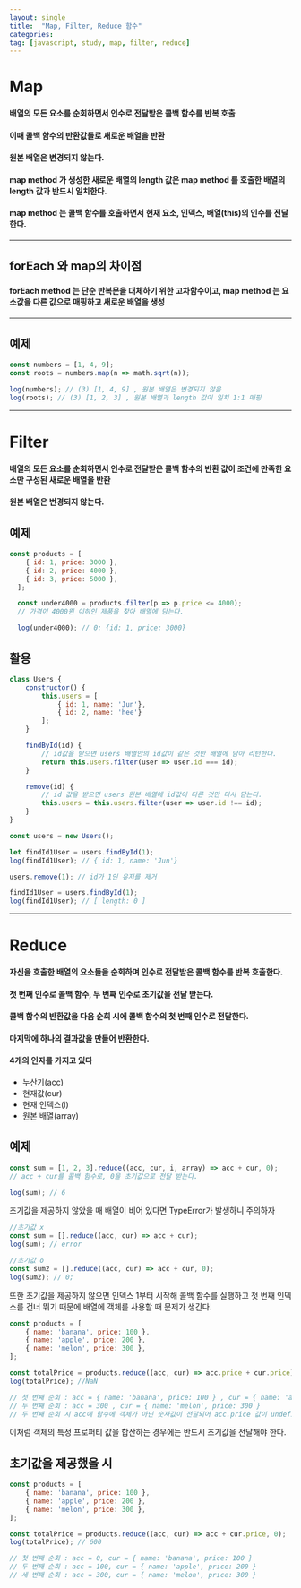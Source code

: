 ```yaml
---
layout: single
title:  "Map, Filter, Reduce 함수"
categories: 
tag: [javascript, study, map, filter, reduce]
---
```



# Map

#### 배열의 모든 요소를 순회하면서 인수로 전달받은 콜백 함수를 반복 호출  
#### 이때 **콜백 함수의 반환값들로 새로운 배열을 반환**  
#### 원본 배열은 변경되지 않는다.

#### map method 가 생성한 새로운 배열의 length 값은 map method 를 호출한 배열의 length 값과 반드시 일치한다.

#### map method 는 콜백 함수를 호출하면서 현재 요소, 인덱스, 배열(this)의 인수를 전달한다.  

***

## forEach 와 map의 차이점

#### forEach method 는 단순 반복문을 대체하기 위한 고차함수이고, map method 는 요소값을 다른 값으로 매핑하고 새로운 배열을 생성

***

## 예제
````javascript
const numbers = [1, 4, 9];
const roots = numbers.map(n => math.sqrt(n));

log(numbers); // (3) [1, 4, 9] , 원본 배열은 변경되지 않음
log(roots); // (3) [1, 2, 3] , 원본 배열과 length 값이 일치 1:1 매핑
````


***

# Filter

#### 배열의 모든 요소를 순회하면서 인수로 전달받은 콜백 함수의 반환 값이 조건에 만족한 요소만 구성된 새로운 배열을 반환  
#### 원본 배열은 번경되지 않는다.

## 예제
````javascript
const products = [
    { id: 1, price: 3000 },
    { id: 2, price: 4000 },
    { id: 3, price: 5000 },
  ];

  const under4000 = products.filter(p => p.price <= 4000);
  // 가격이 4000원 이하인 제품을 찾아 배열에 담는다. 

  log(under4000); // 0: {id: 1, price: 3000} 
````

## 활용
````javascript
class Users {
    constructor() {
        this.users = [
            { id: 1, name: 'Jun'},
            { id: 2, name: 'hee'}
        ];
    }

    findById(id) {
        // id값을 받으면 users 배열안의 id값이 같은 것만 배열에 담아 리턴한다.
        return this.users.filter(user => user.id === id);
    }

    remove(id) {
        // id 값을 받으면 users 원본 배열에 id값이 다른 것만 다시 담는다.
        this.users = this.users.filter(user => user.id !== id);
    }
}

const users = new Users();

let findId1User = users.findById(1);
log(findId1User); // { id: 1, name: 'Jun'}

users.remove(1); // id가 1인 유저를 제거

findId1User = users.findById(1);
log(findId1User); // [ length: 0 ]
````


***

# Reduce
#### 자신을 호출한 배열의 요소들을 순회하며 인수로 전달받은 콜백 함수를 반복 호출한다.
#### 첫 번째 인수로 콜백 함수, 두 번째 인수로 초기값을 전달 받는다.
#### 콜백 함수의 반환값을 다음 순회 시에 콜백 함수의 첫 번째 인수로 전달한다.
#### 마지막에 하나의 결과값을 만들어 반환한다.

#### 4개의 인자를 가지고 있다
* 누산기(acc)
* 현재값(cur)
* 현재 인덱스(i)
* 원본 배열(array)


## 예제
````javascript
const sum = [1, 2, 3].reduce((acc, cur, i, array) => acc + cur, 0);
// acc + cur를 콜백 함수로, 0을 초기값으로 전달 받는다.

log(sum); // 6
````

초기값을 제공하지 않았을 때 배열이 비어 있다면 TypeError가 발생하니 주의하자

````javascript
//초기값 x
const sum = [].reduce((acc, cur) => acc + cur);
log(sum); // error

//초기값 o
const sum2 = [].reduce((acc, cur) => acc + cur, 0);
log(sum2); // 0;
````

또한 초기값을 제공하지 않으면 인덱스 1부터 시작해 콜백 함수를 실행하고 첫 번째 인덱스를 건너 뛰기 때문에 배열에 객체를 사용할 때 문제가 생긴다.

````javascript
const products = [
    { name: 'banana', price: 100 },
    { name: 'apple', price: 200 },
    { name: 'melon', price: 300 },
];

const totalPrice = products.reduce((acc, cur) => acc.price + cur.price);
log(totalPrice); //NaN

// 첫 번째 순회 : acc = { name: 'banana', price: 100 } , cur = { name: 'apple', price: 200 }
// 두 번째 순회 : acc = 300 , cur = { name: 'melon', price: 300 }
// 두 번째 순회 시 acc에 함수에 객체가 아닌 숫자값이 전달되어 acc.price 값이 undefined가 된다.
````

이처럼 객체의 특정 프로퍼티 값을 합산하는 경우에는 반드시 초기값을 전달해야 한다.

## 초기값을 제공했을 시
````javascript
const products = [
    { name: 'banana', price: 100 },
    { name: 'apple', price: 200 },
    { name: 'melon', price: 300 },
];

const totalPrice = products.reduce((acc, cur) => acc + cur.price, 0);
log(totalPrice); // 600

// 첫 번째 순회 : acc = 0, cur = { name: 'banana', price: 100 }
// 두 번째 순회 : acc = 100, cur = { name: 'apple', price: 200 }
// 세 번째 순회 : acc = 300, cur = { name: 'melon', price: 300 }
````